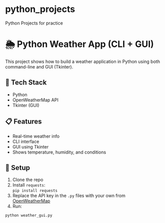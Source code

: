 # python_projects
Python Projects for practice
# 🌦️ Python Weather App (CLI + GUI)

This project shows how to build a weather application in Python using both command-line and GUI (Tkinter).

## 🧰 Tech Stack
- Python
- OpenWeatherMap API
- Tkinter (GUI)

## 📋 Features
- Real-time weather info
- CLI interface
- GUI using Tkinter
- Shows temperature, humidity, and conditions

## 🔧 Setup

1. Clone the repo
2. Install `requests`:  
   `pip install requests`
3. Replace the API key in the `.py` files with your own from [OpenWeatherMap](https://openweathermap.org/)
4. Run:

```bash
python weather_gui.py
